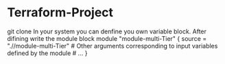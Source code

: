 # Terraform-Project
git clone 
In your system you can denfine you own variable block.
After difining 
write the module block
    module "module-multi-Tier" {
      source = ".//module-multi-Tier"
      # Other arguments corresponding to input variables defined by the module
      # ...
    }

